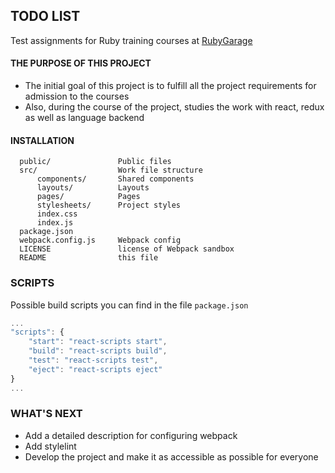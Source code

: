 ## TODO LIST

Test assignments for Ruby training courses at [RubyGarage](https://rubygarage.org/)

#### THE PURPOSE OF THIS PROJECT
 
* The initial goal of this project is to fulfill all the project requirements for admission to the courses
* Also, during the course of the project, studies the work with react, redux as well as language backend

#### INSTALLATION

```
  public/               Public files
  src/                  Work file structure
      components/       Shared components
      layouts/          Layouts
      pages/            Pages 
      stylesheets/      Project styles 
      index.css
      index.js
  package.json
  webpack.config.js     Webpack config
  LICENSE               license of Webpack sandbox
  README                this file
```

### SCRIPTS

Possible build scripts you can find in the file ```package.json```

```js
...
"scripts": {
    "start": "react-scripts start",
    "build": "react-scripts build",
    "test": "react-scripts test",
    "eject": "react-scripts eject"
}
...
```
### WHAT'S NEXT

* Add a detailed description for configuring webpack
* Add stylelint
* Develop the project and make it as accessible as possible for everyone
